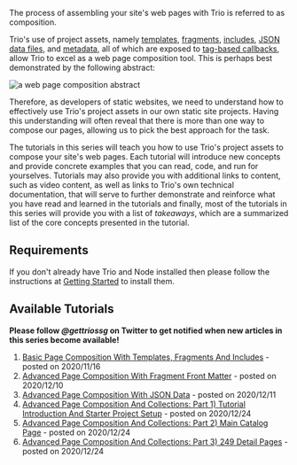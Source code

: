 <!--
template: tutorialpage
title: "Page Composition Tutorials: Introduction"
appendToTarget: true
category: tutorials
tag: composition
articleTitle: "Page Composition Tutorials Introduction"
activeHeaderItem: 3
socialMediaMetaTags:
- "<meta name=\"twitter:card\" content=\"summary_large_image\">"
- "<meta name=\"twitter:site\" content=\"@gettriossg\">"
- "<meta name=\"twitter:creator\" content=\"@jefftschwartz\">"
- "<meta property=\"og:type\" content=\"article\">"
- "<meta property=\"og:url\" content=\"https://gettriossg.com/blog/tutorials/2020/08/15/announcing-page-composition-tutorials/\">"
- "<meta property=\"og:title\" content=\"Page Composition Tutorials - Introduction\">"
- "<meta property=\"og:description\" content=\"An Introduction To Page Composition\">"
- "<meta property=\"og:image\" content=\"https://gettriossg.com/media/composite.png\">"
-->

The process of assembling your site's web pages with Trio is referred to as composition.

Trio's use of project assets, namely <a data-trio-link href="/docs/v6/template">templates</a>, <a data-trio-link href="/docs/v6/fragment">fragments</a>, <a data-trio-link href="/docs/v6/include">includes</a>, <a data-trio-link href="/docs/v6/jsondata">JSON data files</a>, and <a data-trio-link href="/docs/v6/metadata">metadata</a>, all of which are exposed to <a data-trio-link href="/docs/v6/tagbasedcallbacks">tag-based callbacks</a>, allow Trio to excel as a web page composition tool. This is perhaps best demonstrated by the following abstract:

<img data-trio-link src="/media/composite.png" alt="a web page composition abstract">

Therefore, as developers of static websites, we need to understand how to effectively use Trio's project assets in our own static site projects. Having this understanding will often reveal that there is more than one way to compose our pages, allowing us to pick the best approach for the task.

The tutorials in this series will teach you how to use Trio's project assets to compose your site's web pages. Each tutorial will introduce new concepts and provide concrete examples that you can read, code, and run for yourselves. Tutorials may also provide you with additional links to content, such as video content, as well as links to Trio's own technical documentation, that will serve to further demonstrate and reinforce what you have read and learned in the tutorials and finally, most of the tutorials in this series will provide you with a list of _takeaways_, which are a summarized list of the core concepts presented in the tutorial.

## Requirements

If you don't already have Trio and Node installed then please follow the instructions at <a href="/docs/v6/gettingstarted">Getting Started</a> to install them.

## Available Tutorials

__Please follow _@gettriossg_ on Twitter to get notified when new articles in this series become available!__

1. <a data-trio-link href="/blog/tutorials/2020/11/16/page-composition-tut-01/">Basic Page Composition With Templates, Fragments And Includes</a> - posted on 2020/11/16
1. <a data-trio-link href="/blog/tutorials/2020/12/10/page-composition-tut-02/">Advanced Page Composition With Fragment Front Matter</a> - posted on 2020/12/10
1. <a data-trio-link href="/blog/tutorials/2020/12/11/page-composition-tut-03/">Advanced Page Composition With JSON Data</a> - posted on 2020/12/11
1. <a data-trio-link href="/blog/tutorials/2020/12/12/page-composition-tut-04/">Advanced Page Composition And Collections: Part 1) Tutorial Introduction And Starter Project Setup</a> - posted on 2020/12/24
1. <a data-trio-link href="/blog/tutorials/2020/12/16/page-composition-tut-05/">Advanced Page Composition And Collections: Part 2) Main Catalog Page</a> - posted on 2020/12/24
1. <a data-trio-link href="/blog/tutorials/2020/12/19/page-composition-tut-06/">Advanced Page Composition And Collections: Part 3) 249 Detail Pages</a> - posted on 2020/12/24
<!-- end -->
